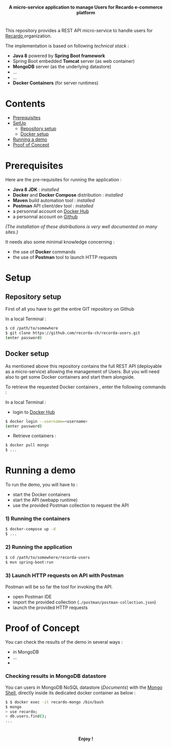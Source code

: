 #

<p align="center">
    <strong>A micro-service application to manage Users for Recardo e-commerce platform</strong>
</p>

#


This repository provides a REST API micro-service to handle users for [Recardo ](https://github.com/recorda-ch) organization. 

The implementation is based on following *technical stack* :
- **Java 8** powered by **Spring Boot framework**
- Spring Boot embedded **Tomcat** server (as web container)
- **MongoDB** server (as the underlying datastore)
- ...
- ...
- **Docker Containers** (for server runtimes)

# Contents

- [Prerequisites](#prerequisites)
- [SetUp](#setup)
  - [Repository setup](#repository-setup) 
  - [Docker setup](#docker-setup) 
- [Running a demo](#running-a-demo)
- [Proof of Concept](#proof-of-concept)

# Prerequisites
Here are the pre-requisites for running the application :
- **Java 8 JDK** : *installed*
- **Docker** and **Docker Compose** distribution : *installed*
- **Maven**  build automation tool : *installed*
- **Postman** API client/dev tool : *installed*
- a personnal account on [Docker Hub](https://hub.docker.com/) 
- a personnal account on [Github](https://github.com/)

*(The installation of these distributions is very well documented on many sites.)*

It needs also some minimal knowledge concerning :
- the use of **Docker** commands
- the use of **Postman** tool to launch HTTP requests


# Setup

## Repository setup
First of all you have to get the entire GIT repository on Github

In a local Terminal :
```bash
$ cd /path/to/somewhere
$ git clone https://github.com/recorda-ch/recorda-users.git
(enter password)
```

## Docker setup
As mentioned above this repository contains the full REST API (deployable as a micro-service) allowing the management of Users. But you will need also to get some Docker containers and start them alongside.

To retrieve the requested Docker containers , enter the following commands :

In a local Terminal :
- login to [Docker Hub](https://hub.docker.com/) 
```bash
$ docker login --username=<username>
(enter password)
```
- Retrieve containers :
```bash
$ docker pull mongo
$ ...
```

# Running a demo

To run the demo, you will have to :
- start the Docker containers
- start the API (webapp runtime)
- use the provided Postman collection to request the API

### 1) Running the containers
```bash
$ docker-compose up -d
$ ...
```
### 2) Running the application
```bash
$ cd /path/to/somewhere/recorda-users
$ mvn spring-boot:run
```
### 3) Launch HTTP requests on API with Postman
Postman will be so far the tool for invoking the API.
- open Postman IDE
- import the provided collection (``./postman/postman-collection.json``)
- launch the provided HTTP requests 

# Proof of Concept

You can check the results of the demo in several ways :
 - in MongoDB
 - ...
 - 
### Checking results in MongoDB datastore
You can users in MongoDB NoSQL datastore (*Documents*) with the [Mongo Shell](https://docs.mongodb.com/manual/mongo/), directly inside its dedicated docker container as below :
```bash
$ $ docker exec -it recardo-mongo /bin/bash
$ mongo
> use recardo;
> db.users.find();
...
```
# 
<p align="center">
    <strong>Enjoy !</strong>
</p>

#

